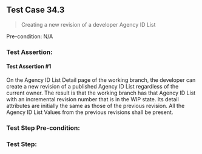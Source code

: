 ## Test Case 34.3

> Creating a new revision of a developer Agency ID List

Pre-condition: N/A

### Test Assertion:

#### Test Assertion #1
On the Agency ID List Detail page of the working branch, the developer can create a new revision of a published Agency ID List regardless of the current owner. The result is that the working branch has that Agency ID List with an incremental revision number that is in the WIP state.  Its detail attributes are initially the same as those of the previous revision. All the Agency ID List Values from the previous revisions shall be present.

### Test Step Pre-condition:



### Test Step: